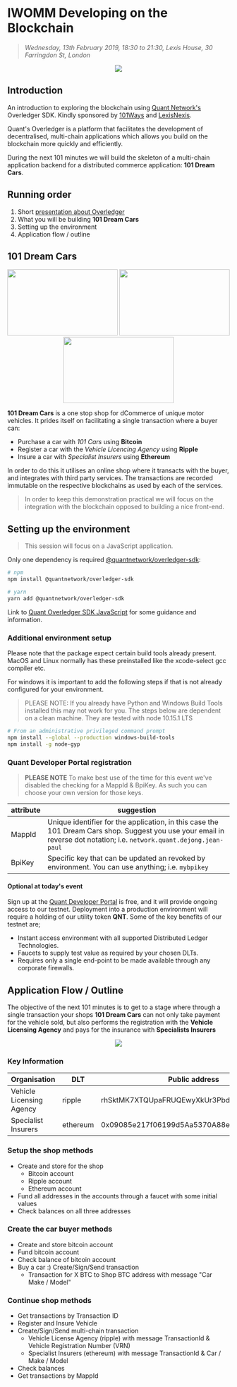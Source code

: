 # IWOMM Developing on the Blockchain

> *Wednesday, 13th February 2019, 18:30 to 21:30, Lexis House, 30 Farringdon St, London*

<p align="center">
    <img src="https://raw.githubusercontent.com/quantnetwork/event-iwomm-blockchain/master/images/iwomm_blockchain_quant.jpeg">
</p>

## Introduction

An introduction to exploring the blockchain using [Quant Network's](https://www.quant.network) Overledger SDK. Kindly sponsored by [101Ways](https://www.101ways.com/) and [LexisNexis](http://www.lexisnexis.co.uk/en-uk/home.page).

Quant's Overledger is a platform that facilitates the development of decentralised, multi-chain applications which allows you build on the blockchain more quickly and efficiently.

During the next 101 minutes we will build the skeleton of a multi-chain application backend for a distributed commerce application: **101 Dream Cars**.

## Running order

1. Short [presentation about Overledger](documents/quant-101ways-iwomm-presentation_20190213.pptx)
2. What you will be building **101 Dream Cars**
3. Setting up the environment
4. Application flow / outline

## 101 Dream Cars

<p align="center">
    <img src="https://raw.githubusercontent.com/quantnetwork/event-iwomm-blockchain/master/images/donkervoort-d8-gto-40-3-web.jpg" width="250" height="150">
    <img src="https://raw.githubusercontent.com/quantnetwork/event-iwomm-blockchain/master/images/spycker_c8-Preliator.jpg" width="250" height="150">
    <img src="https://raw.githubusercontent.com/quantnetwork/event-iwomm-blockchain/master/images/camaro-ss.jpg" width="250" height="150">
</p>

**101 Dream Cars** is a one stop shop for dCommerce of unique motor vehicles. It prides itself on facilitating a single transaction where a buyer can:

* Purchase a car with *101 Cars* using **Bitcoin**
* Register a car with the *Vehicle Licencing Agency* using **Ripple**
* Insure a car with *Specialist Insurers* using **Ethereum**

In order to do this it utilises an online shop where it transacts with the buyer, and integrates with third party services. The transactions are recorded immutable on the respective blockchains as used by each of the services.

> In order to keep this demonstration practical we will focus on the integration with the blockchain opposed to building a nice front-end.

## Setting up the environment

> This session will focus on a JavaScript application.

Only one dependency is required [@quantnetwork/overledger-sdk](https://www.npmjs.com/package/@quantnetwork/overledger-sdk):

```sh
# npm
npm install @quantnetwork/overledger-sdk

# yarn
yarn add @quantnetwork/overledger-sdk
```

Link to [Quant Overledger SDK JavaScript](https://github.com/quantnetwork/overledger-sdk-javascript) for some guidance and information.

### Additional environment setup

Please note that the package expect certain build tools already present. MacOS and Linux normally has these preinstalled like the xcode-select gcc compiler etc.

For windows it is important to add the following steps if that is not already configured for your environment.

> PLEASE NOTE: If you already have Python and Windows Build Tools installed this may not work for you. The steps below are dependent on a clean machine. They are tested with node 10.15.1 LTS

```sh
# From an administrative privileged command prompt
npm install --global --production windows-build-tools
npm install -g node-gyp
```

### Quant Developer Portal registration

> **PLEASE NOTE** To make best use of the time for this event we've disabled the checking for a MappId & BpiKey. As such you can choose your own version for those keys.

|attribute|suggestion|
|---|---|
|MappId|Unique identifier for the application, in this case the 101 Dream Cars shop. Suggest you use your email in reverse dot notation; i.e. `network.quant.dejong.jean-paul`|
|BpiKey|Specific key that can be updated an revoked by environment. You can use anything; i.e. `mybpikey`|

#### Optional at today's event
Sign up at the [Quant Developer Portal](https://developer.quant.network) is free, and it will provide ongoing access to our testnet. Deployment into a production environment will require a holding of our utility token **QNT**. Some of the key benefits of our testnet are;

* Instant access environment with all supported Distributed Ledger Technologies.
* Faucets to supply test value as required by your chosen DLTs.
* Requires only a single end-point to be made available through any corporate firewalls.

## Application Flow / Outline

The objective of the next 101 minutes is to get to a stage where through a single transaction your shops **101 Dream Cars** can not only take payment for the vehicle sold, but also performs the registration with the **Vehicle Licensing Agency** and pays for the insurance with **Specialists Insurers**

<p align="center">
    <img src="https://raw.githubusercontent.com/quantnetwork/event-iwomm-blockchain/master/images/101-dream-cars-overview.png">
</p>

### Key Information

|Organisation|DLT|Public address|
|---|---|---|
|Vehicle Licensing Agency|ripple|rhSktMK7XTQUpaFRUQEwyXkUr3PbdhtY84|
|Specialist Insurers|ethereum|0x09085e217f06199d5Aa5370A88e9Bbf822CaE84F|

### Setup the shop methods

* Create and store for the shop
  * Bitcoin account
  * Ripple account
  * Ethereum account
* Fund all addresses in the accounts through a faucet with some initial values
* Check balances on all three addresses

### Create the car buyer methods

* Create and store bitcoin account
* Fund bitcoin account
* Check balance of bitcoin account
* Buy a car :) Create/Sign/Send transaction
  * Transaction for X BTC to Shop BTC address with message "Car Make / Model"

### Continue shop methods

* Get transactions by Transaction ID
* Register and Insure Vehicle
* Create/Sign/Send multi-chain transaction
  * Vehicle License Agency (ripple) with message TransactionId & Vehicle Registration Number (VRN)
  * Specialist Insurers (ethereum) with  message TransactionId & Car / Make / Model
* Check balances
* Get transactions by MappId

